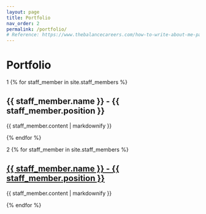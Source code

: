 ```yaml
---
layout: page
title: Portfolio
nav_order: 2
permalink: /portfolio/
# Reference: https://www.thebalancecareers.com/how-to-write-about-me-page-examples-4142367
---
```

# Portfolio

1
{% for staff_member in site.staff_members %}
  <h2>{{ staff_member.name }} - {{ staff_member.position }}</h2>
  <p>{{ staff_member.content | markdownify }}</p>
{% endfor %}

2
{% for staff_member in site.staff_members %}
  <h2>
    <a href="{{ staff_member.url }}">
      {{ staff_member.name }} - {{ staff_member.position }}
    </a>
  </h2>
  <p>{{ staff_member.content | markdownify }}</p>
{% endfor %}
